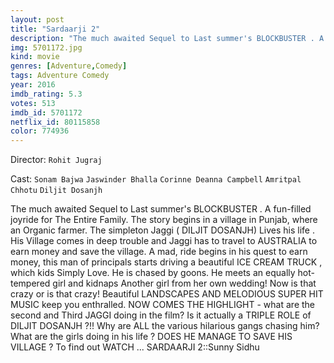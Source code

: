 ```yaml
---
layout: post
title: "Sardaarji 2"
description: "The much awaited Sequel to Last summer's BLOCKBUSTER . A fun-filled joyride for The Entire Family. The story begins in a village in Punjab, where an Organic farmer. The simpleton Jaggi ( DILJIT DOSANJH) Lives his life . His Village comes in deep trouble and Jaggi has to travel to AUSTRALIA to earn money and save the village. A mad, ride begins in his quest to earn money, this man of principals starts driving a beautiful ICE CREAM TRUCK , which kids Simply Love. He is chased by goons. He meets an equally hot-tempered girl and kidnaps Another gir.."
img: 5701172.jpg
kind: movie
genres: [Adventure,Comedy]
tags: Adventure Comedy 
year: 2016
imdb_rating: 5.3
votes: 513
imdb_id: 5701172
netflix_id: 80115858
color: 774936
---
```

Director: `Rohit Jugraj`  

Cast: `Sonam Bajwa` `Jaswinder Bhalla` `Corinne Deanna Campbell` `Amritpal Chhotu` `Diljit Dosanjh` 

The much awaited Sequel to Last summer's BLOCKBUSTER . A fun-filled joyride for The Entire Family. The story begins in a village in Punjab, where an Organic farmer. The simpleton Jaggi ( DILJIT DOSANJH) Lives his life . His Village comes in deep trouble and Jaggi has to travel to AUSTRALIA to earn money and save the village. A mad, ride begins in his quest to earn money, this man of principals starts driving a beautiful ICE CREAM TRUCK , which kids Simply Love. He is chased by goons. He meets an equally hot-tempered girl and kidnaps Another girl from her own wedding! Now is that crazy or is that crazy! Beautiful LANDSCAPES AND MELODIOUS SUPER HIT MUSIC keep you enthralled. NOW COMES THE HIGHLIGHT - what are the second and Third JAGGI doing in the film? Is it actually a TRIPLE ROLE of DILJIT DOSANJH ?!! Why are ALL the various hilarious gangs chasing him? What are the girls doing in his life ? DOES HE MANAGE TO SAVE HIS VILLAGE ? To find out WATCH ... SARDAARJI 2::Sunny Sidhu